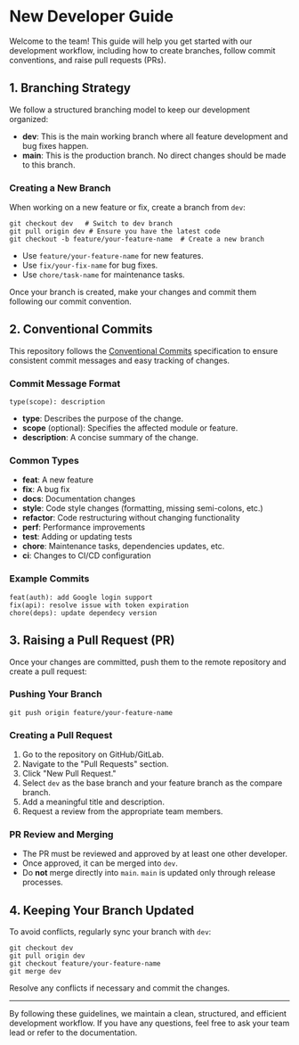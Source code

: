 # New Developer Guide

Welcome to the team! This guide will help you get started with our development workflow, including how to create branches, follow commit conventions, and raise pull requests (PRs).

## 1. Branching Strategy
We follow a structured branching model to keep our development organized:

- **dev**: This is the main working branch where all feature development and bug fixes happen.
- **main**: This is the production branch. No direct changes should be made to this branch.

### Creating a New Branch
When working on a new feature or fix, create a branch from `dev`:
```
git checkout dev   # Switch to dev branch
git pull origin dev # Ensure you have the latest code
git checkout -b feature/your-feature-name  # Create a new branch
```

- Use `feature/your-feature-name` for new features.
- Use `fix/your-fix-name` for bug fixes.
- Use `chore/task-name` for maintenance tasks.

Once your branch is created, make your changes and commit them following our commit convention.

## 2. Conventional Commits
This repository follows the [Conventional Commits](https://www.conventionalcommits.org/en/v1.0.0) specification to ensure consistent commit messages and easy tracking of changes.

### Commit Message Format
```
type(scope): description
```
- **type**: Describes the purpose of the change.
- **scope** (optional): Specifies the affected module or feature.
- **description**: A concise summary of the change.

### Common Types
- **feat**: A new feature  
- **fix**: A bug fix  
- **docs**: Documentation changes  
- **style**: Code style changes (formatting, missing semi-colons, etc.)  
- **refactor**: Code restructuring without changing functionality  
- **perf**: Performance improvements  
- **test**: Adding or updating tests  
- **chore**: Maintenance tasks, dependencies updates, etc.  
- **ci**: Changes to CI/CD configuration  

### Example Commits
```
feat(auth): add Google login support
fix(api): resolve issue with token expiration
chore(deps): update dependecy version
```

## 3. Raising a Pull Request (PR)
Once your changes are committed, push them to the remote repository and create a pull request:

### Pushing Your Branch
```
git push origin feature/your-feature-name
```

### Creating a Pull Request
1. Go to the repository on GitHub/GitLab.
2. Navigate to the "Pull Requests" section.
3. Click "New Pull Request."
4. Select `dev` as the base branch and your feature branch as the compare branch.
5. Add a meaningful title and description.
6. Request a review from the appropriate team members.

### PR Review and Merging
- The PR must be reviewed and approved by at least one other developer.
- Once approved, it can be merged into `dev`.
- Do **not** merge directly into `main`. `main` is updated only through release processes.

## 4. Keeping Your Branch Updated
To avoid conflicts, regularly sync your branch with `dev`:
```
git checkout dev
git pull origin dev
git checkout feature/your-feature-name
git merge dev
```
Resolve any conflicts if necessary and commit the changes.

---

By following these guidelines, we maintain a clean, structured, and efficient development workflow. If you have any questions, feel free to ask your team lead or refer to the documentation.
